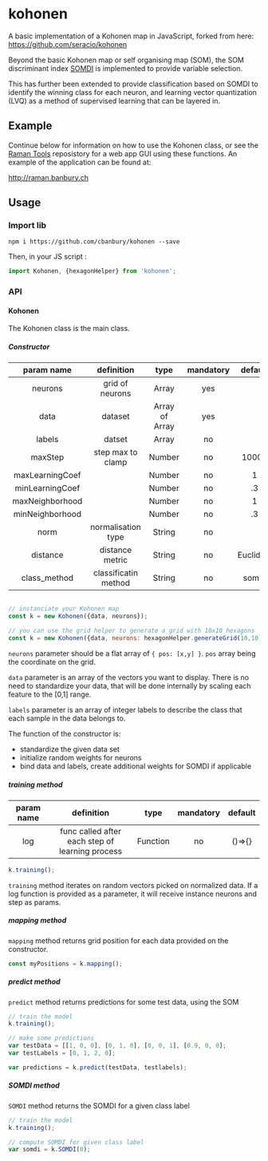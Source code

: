 # kohonen
A basic implementation of a Kohonen map in JavaScript, forked from here:
https://github.com/seracio/kohonen

Beyond the basic Kohonen map or self organising map (SOM), the SOM discriminant index [SOMDI](https://www.researchgate.net/publication/223686662_Self_Organising_Maps_for_variable_selection_Application_to_human_saliva_analysed_by_nuclear_magnetic_resonance_spectroscopy_to_investigate_the_effect_of_an_oral_healthcare_product) is implemented to provide variable selection.

This has further been extended to provide classification based on SOMDI to identify the winning class for each neuron, and learning vector quantization (LVQ) as a method of supervised learning that can be layered in.

## Example

Continue below for information on how to use the Kohonen class, or see the [Raman Tools](https://github.com/cbanbury/raman-tools) reposistory for a web app GUI using these functions. An example of the application can be found at:

http://raman.banbury.ch

## Usage

### Import lib

```
npm i https://github.com/cbanbury/kohonen --save
```

Then, in your JS script :

```javascript
import Kohonen, {hexagonHelper} from 'kohonen';
```

### API

#### Kohonen

The Kohonen class is the main class.

##### Constructor

|  param name      | definition       | type             | mandatory        | default          | options |
|:----------------:|:----------------:|:----------------:|:----------------:|:----------------:|:--------|
|    neurons       |  grid of neurons |   Array          |       yes        |                  |
|    data          |  dataset         |   Array of Array |       yes        |                  |
|    labels        |  datset          |   Array          |       no         |                  |
|    maxStep       | step max to clamp|   Number         |       no         |     10000        |
| maxLearningCoef  |                  |   Number         |       no         |      1           |
| minLearningCoef  |                  |   Number         |       no         |      .3          |
| maxNeighborhood  |                  |   Number         |       no         |      1           |
| minNeighborhood  |                  |   Number         |       no         |      .3          |
|    norm          |normalisation type|   String         |       no         |                  | 'zcore', 'max'
|    distance      |  distance metric |   String         |       no         |     Euclidian    | 'manhattan'
|   class_method   | classificatin method |   String         |       no     |     somdi        | 'hits'

```javascript

// instanciate your Kohonen map
const k = new Kohonen({data, neurons});

// you can use the grid helper to generate a grid with 10x10 hexagons
const k = new Kohonen({data, neurons: hexagonHelper.generateGrid(10,10)});
```

`neurons` parameter should be a flat array of `{ pos: [x,y] }`. `pos` array being the coordinate on the grid.

`data` parameter is an array of the vectors you want to display. There is no need to standardize your data, that will
 be done internally by scaling each feature to the [0,1] range.

 `labels` parameter is an array of integer labels to describe the class that each sample in the data belongs to.

The function of the constructor is:

* standardize the given data set
* initialize random weights for neurons
* bind data and labels, create additional weights for SOMDI if applicable

##### training method

|  param name      | definition                                       | type             | mandatory        | default          |
|:----------------:|:------------------------------------------------:|:----------------:|:----------------:|:----------------:|
|    log           |  func called after each step of learning process |   Function       |       no         |  ()=>{}          |


```javascript
k.training();
```

`training` method iterates on random vectors picked on normalized data.
If a log function is provided as a parameter, it will receive instance neurons and step as params.

##### mapping method

`mapping` method returns grid position for each data provided on the constructor.

```javascript
const myPositions = k.mapping();
```

##### predict method
`predict` method returns predictions for some test data, using the SOM

```javascript
// train the model
k.training();

// make some predictions
var testData = [[1, 0, 0], [0, 1, 0], [0, 0, 1], [0.9, 0, 0];
var testLabels = [0, 1, 2, 0];

var predictions = k.predict(testData, testlabels);
```
##### SOMDI method
`SOMDI` method returns the SOMDI for a given class label

```javascript
// train the model
k.training();

// compute SOMDI for given class label
var somdi = k.SOMDI(0);
```
